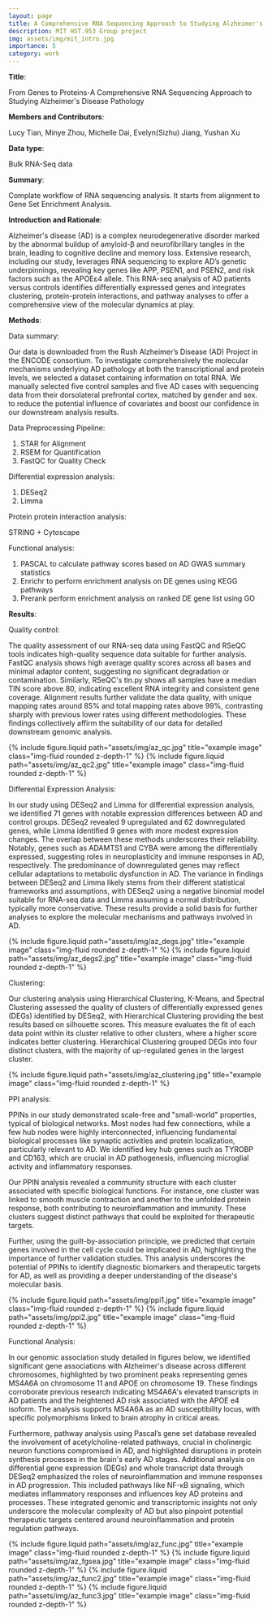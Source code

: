 ```yaml
---
layout: page
title: A Comprehensive RNA Sequencing Approach to Studying Alzheimer's Disease Pathology
description: MIT HST.953 Group project
img: assets/img/mit_intro.jpg
importance: 5
category: work
---
```


**Title**:

From Genes to Proteins-A Comprehensive RNA Sequencing Approach to Studying Alzheimer's Disease Pathology

**Members and Contributors**:

Lucy Tian, Minye Zhou, Michelle Dai, Evelyn(Sizhu) Jiang, Yushan Xu


**Data type**:

Bulk RNA-Seq data

**Summary**:

Complate workflow of RNA sequencing analysis. It starts from alignment to Gene Set Enrichment Analysis.

**Introduction and Rationale**:

Alzheimer's disease (AD) is a complex neurodegenerative disorder marked by the abnormal buildup of amyloid-β and neurofibrillary tangles in the brain, leading to cognitive decline and memory loss. Extensive research, including our study, leverages RNA sequencing to explore AD’s genetic underpinnings, revealing key genes like APP, PSEN1, and PSEN2, and risk factors such as the APOEε4 allele. This RNA-seq analysis of AD patients versus controls identifies differentially expressed genes and integrates clustering, protein-protein interactions, and pathway analyses to offer a comprehensive view of the molecular dynamics at play. 

**Methods**:

Data summary:

Our data is downloaded from the Rush Alzheimer’s Disease (AD) Project in the ENCODE consortium. To investigate comprehensively the molecular mechanisms underlying AD pathology at both the transcriptional and protein levels, we selected a dataset containing information on total RNA. We manually selected five control samples and five AD cases with sequencing data from their dorsolateral prefrontal cortex, matched by gender and sex. to reduce the potential influence of covariates and boost our confidence in our downstream analysis results.


Data Preprocessing Pipeline:

1. STAR for Alignment
2. RSEM for Quantification
3. FastQC for Quality Check

Differential expression analysis:

1. DESeq2
2. Limma

Protein protein interaction analysis:

STRING + Cytoscape

Functional analysis:

1. PASCAL to calculate pathway scores based on AD GWAS summary statistics
2. Enrichr to perform enrichment analysis on DE genes using KEGG pathways
3. Prerank perform enrichment analysis on ranked DE gene list using GO


**Results**:

Quality control:

The quality assessment of our RNA-seq data using FastQC and RSeQC tools indicates high-quality sequence data suitable for further analysis. FastQC analysis shows high average quality scores across all bases and minimal adaptor content, suggesting no significant degradation or contamination. Similarly, RSeQC's tin.py shows all samples have a median TIN score above 80, indicating excellent RNA integrity and consistent gene coverage. Alignment results further validate the data quality, with unique mapping rates around 85% and total mapping rates above 99%, contrasting sharply with previous lower rates using different methodologies. These findings collectively affirm the suitability of our data for detailed downstream genomic analysis.


{% include figure.liquid path="assets/img/az_qc.jpg" title="example image" class="img-fluid rounded z-depth-1" %}
{% include figure.liquid path="assets/img/az_qc2.jpg" title="example image" class="img-fluid rounded z-depth-1" %}


Differential Expression Analysis:

In our study using DESeq2 and Limma for differential expression analysis, we identified 71 genes with notable expression differences between AD and control groups. DESeq2 revealed 9 upregulated and 62 downregulated genes, while Limma identified 9 genes with more modest expression changes. The overlap between these methods underscores their reliability. Notably, genes such as ADAMTS1 and CYBA were among the differentially expressed, suggesting roles in neuroplasticity and immune responses in AD, respectively. The predominance of downregulated genes may reflect cellular adaptations to metabolic dysfunction in AD. The variance in findings between DESeq2 and Limma likely stems from their different statistical frameworks and assumptions, with DESeq2 using a negative binomial model suitable for RNA-seq data and Limma assuming a normal distribution, typically more conservative. These results provide a solid basis for further analyses to explore the molecular mechanisms and pathways involved in AD.

{% include figure.liquid path="assets/img/az_degs.jpg" title="example image" class="img-fluid rounded z-depth-1" %}
{% include figure.liquid path="assets/img/az_degs2.jpg" title="example image" class="img-fluid rounded z-depth-1" %}

Clustering:

Our clustering analysis using Hierarchical Clustering, K-Means, and Spectral Clustering assessed the quality of clusters of differentially expressed genes (DEGs) identified by DESeq2, with Hierarchical Clustering providing the best results based on silhouette scores. This measure evaluates the fit of each data point within its cluster relative to other clusters, where a higher score indicates better clustering. Hierarchical Clustering grouped DEGs into four distinct clusters, with the majority of up-regulated genes in the largest cluster. 

{% include figure.liquid path="assets/img/az_clustering.jpg" title="example image" class="img-fluid rounded z-depth-1" %}

PPI analysis:

PPINs in our study demonstrated scale-free and "small-world" properties, typical of biological networks. Most nodes had few connections, while a few hub nodes were highly interconnected, influencing fundamental biological processes like synaptic activities and protein localization, particularly relevant to AD. We identified key hub genes such as TYROBP and CD163, which are crucial in AD pathogenesis, influencing microglial activity and inflammatory responses.

Our PPIN analysis revealed a community structure with each cluster associated with specific biological functions. For instance, one cluster was linked to smooth muscle contraction and another to the unfolded protein response, both contributing to neuroinflammation and immunity. These clusters suggest distinct pathways that could be exploited for therapeutic targets.

Further, using the guilt-by-association principle, we predicted that certain genes involved in the cell cycle could be implicated in AD, highlighting the importance of further validation studies. This analysis underscores the potential of PPINs to identify diagnostic biomarkers and therapeutic targets for AD, as well as providing a deeper understanding of the disease's molecular basis.

{% include figure.liquid path="assets/img/ppi1.jpg" title="example image" class="img-fluid rounded z-depth-1" %}
{% include figure.liquid path="assets/img/ppi2.jpg" title="example image" class="img-fluid rounded z-depth-1" %}

Functional Analysis:

In our genomic association study detailed in figures below, we identified significant gene associations with Alzheimer's disease across different chromosomes, highlighted by two prominent peaks representing genes MS4A6A on chromosome 11 and APOE on chromosome 19. These findings corroborate previous research indicating MS4A6A's elevated transcripts in AD patients and the heightened AD risk associated with the APOE e4 isoform. The analysis supports MS4A6A as an AD susceptibility locus, with specific polymorphisms linked to brain atrophy in critical areas.

Furthermore, pathway analysis using Pascal’s gene set database revealed the involvement of acetylcholine-related pathways, crucial in cholinergic neuron functions compromised in AD, and highlighted disruptions in protein synthesis processes in the brain's early AD stages. Additional analysis on differential gene expression (DEGs) and whole transcript data through DESeq2 emphasized the roles of neuroinflammation and immune responses in AD progression. This included pathways like NF-κB signaling, which mediates inflammatory responses and influences key AD proteins and processes. These integrated genomic and transcriptomic insights not only underscore the molecular complexity of AD but also pinpoint potential therapeutic targets centered around neuroinflammation and protein regulation pathways.

{% include figure.liquid path="assets/img/az_func.jpg" title="example image" class="img-fluid rounded z-depth-1" %}
{% include figure.liquid path="assets/img/az_fgsea.jpg" title="example image" class="img-fluid rounded z-depth-1" %}
{% include figure.liquid path="assets/img/az_func2.jpg" title="example image" class="img-fluid rounded z-depth-1" %}
{% include figure.liquid path="assets/img/az_func3.jpg" title="example image" class="img-fluid rounded z-depth-1" %}










